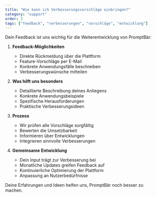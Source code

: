 ```yaml
---
title: "Wie kann ich Verbesserungsvorschläge einbringen?"
category: "support"
order: 2
tags: ["feedback", "verbesserungen", "vorschläge", "entwicklung"]
---
```


Dein Feedback ist uns wichtig für die Weiterentwicklung von PromptBär:

1. **Feedback-Möglichkeiten**
   - Direkte Rückmeldung über die Plattform
   - Feature-Vorschläge per E-Mail
   - Konkrete Anwendungsfälle beschreiben
   - Verbesserungswünsche mitteilen

2. **Was hilft uns besonders**
   - Detaillierte Beschreibung deines Anliegens
   - Konkrete Anwendungsbeispiele
   - Spezifische Herausforderungen
   - Praktische Verbesserungsideen

3. **Prozess**
   - Wir prüfen alle Vorschläge sorgfältig
   - Bewerten die Umsetzbarkeit
   - Informieren über Entwicklungen
   - Integrieren sinnvolle Verbesserungen

4. **Gemeinsame Entwicklung**
   - Dein Input trägt zur Verbesserung bei
   - Monatliche Updates greifen Feedback auf
   - Kontinuierliche Optimierung der Plattform
   - Anpassung an Nutzerbedürfnisse

Deine Erfahrungen und Ideen helfen uns, PromptBär noch besser zu machen.
